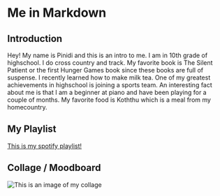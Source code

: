 # Me in Markdown

## Introduction

Hey! My name is Pinidi and this is an intro to me. I am in 10th grade of highschool. I do cross country and track. My favorite book is The Silent Patient or the first Hunger Games book since these books are full of suspense.  I recently learned how to make milk tea. One of my greatest achievements in highschool is joining a sports team. An interesting fact about me is that I am a beginner at piano and have been playing for a couple of months. My favorite food is Koththu which is a meal from my homecountry. 

## My Playlist

[This is my spotify playlist!](link)

## Collage / Moodboard

![This is an image of my collage](link)
